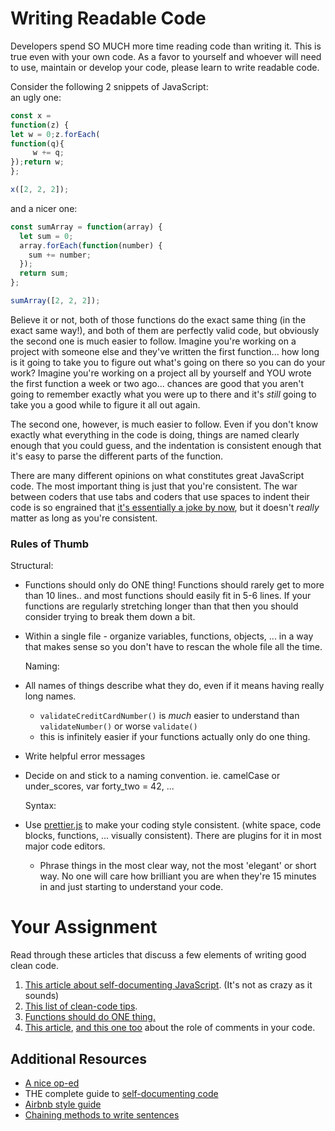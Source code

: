 # Writing Readable Code

Developers spend SO MUCH more time reading code than writing it.  This is true even with your own code.  As a favor to yourself and whoever will need to use, maintain or develop your code, please learn to write readable code.

Consider the following 2 snippets of JavaScript:  
an ugly one:

```javascript
const x = 
function(z) {
let w = 0;z.forEach(
function(q){
     w += q;
});return w;
};

x([2, 2, 2]);
```

and a nicer one:

```javascript
const sumArray = function(array) {
  let sum = 0;
  array.forEach(function(number) {
    sum += number;
  });
  return sum;
};

sumArray([2, 2, 2]);
```

Believe it or not, both of those functions do the exact same thing \(in the exact same way!\), and both of them are perfectly valid code, but obviously the second one is much easier to follow.  Imagine you're working on a project with someone else and they've written the first function... how long is it going to take you to figure out what's going on there so you can do your work?  Imagine you're working on a project all by yourself and YOU wrote the first function a week or two ago... chances are good that you aren't going to remember exactly what you were up to there and it's _still_ going to take you a good while to figure it all out again.

The second one, however, is much easier to follow.  Even if you don't know exactly what everything in the code is doing, things are named clearly enough that you could guess, and the indentation is consistent enough that it's easy to parse the different parts of the function.

There are many different opinions on what constitutes great JavaScript code.  The most important thing is just that you're consistent.  The war between coders that use tabs and coders that use spaces to indent their code is so engrained that [it's essentially a joke by now](https://www.youtube.com/watch?v=SsoOG6ZeyUI), but it doesn't _really_ matter as long as you're consistent.

### Rules of Thumb

Structural:

* Functions should only do ONE thing! Functions should rarely get to more than 10 lines.. and most functions should easily fit in 5-6 lines.  If your functions are regularly stretching longer than that then you should consider trying to break them down a bit.
* Within a single file - organize variables, functions, objects, ... in a way that makes sense so you don't have to rescan the whole file all the time.

  Naming:

* All names of things describe what they do, even if it means having really long names.

  * `validateCreditCardNumber()` is _much_ easier to understand than `validateNumber()` or worse `validate()`
  * this is infinitely easier if your functions actually only do one thing.

* Write helpful error messages
* Decide on and stick to a naming convention. ie. camelCase or under\_scores, var forty\_two = 42, ...

  Syntax:

* Use [prettier.js](https://github.com/prettier/prettier) to make your coding style consistent. \(white space, code blocks, functions, ... visually consistent\). There are plugins for it in most major code editors.

  * Phrase things in the most clear way, not the most 'elegant' or short way.  No one will care how brilliant you are when they're 15 minutes in and just starting to understand your code.

# Your Assignment

Read through these articles that discuss a few elements of writing good clean code.

1. [This article about self-documenting JavaScript](https://www.sitepoint.com/self-documenting-javascript/). \(It's not as crazy as it sounds\)  
2. [This list of clean-code tips](https://onextrapixel.com/10-principles-for-keeping-your-programming-code-clean/).
3. [Functions should do ONE thing.](https://sites.google.com/site/unclebobconsultingllc/one-thing-extract-till-you-drop)
4. [This article](https://blog.codinghorror.com/coding-without-comments/), [and this one too](https://blog.codinghorror.com/code-tells-you-how-comments-tell-you-why/) about the role of comments in your code.

## Additional Resources

* [A nice op-ed](https://www.martinfowler.com/bliki/CodeAsDocumentation.html)
* THE complete guide to [self-documenting code](http://wiki.c2.com/?SelfDocumentingCode)
* [Airbnb style guide](https://github.com/airbnb/javascript)  
* [Chaining methods to write sentences](http://javascriptissexy.com/beautiful-javascript-easily-create-chainable-cascading-methods-for-expressiveness/)   



